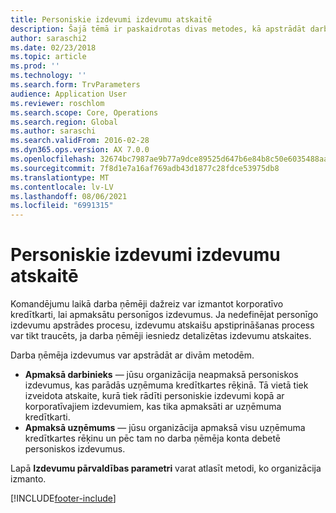 ```yaml
---
title: Personiskie izdevumi izdevumu atskaitē
description: Šajā tēmā ir paskaidrotas divas metodes, kā apstrādāt darba ņēmēja personiskos izdevumus risinājumā Microsoft Dynamics 365 Finance.
author: saraschi2
ms.date: 02/23/2018
ms.topic: article
ms.prod: ''
ms.technology: ''
ms.search.form: TrvParameters
audience: Application User
ms.reviewer: roschlom
ms.search.scope: Core, Operations
ms.search.region: Global
ms.author: saraschi
ms.search.validFrom: 2016-02-28
ms.dyn365.ops.version: AX 7.0.0
ms.openlocfilehash: 32674bc7987ae9b77a9dce89525d647b6e84b8c50e6035488aafdb6a5dec1642
ms.sourcegitcommit: 7f8d1e7a16af769adb43d1877c28fdce53975db8
ms.translationtype: MT
ms.contentlocale: lv-LV
ms.lasthandoff: 08/06/2021
ms.locfileid: "6991315"
---
```

# <a name="personal-expenses-on-an-expense-report"></a>Personiskie izdevumi izdevumu atskaitē

Komandējumu laikā darba ņēmēji dažreiz var izmantot korporatīvo kredītkarti, lai apmaksātu personīgos izdevumus. Ja nedefinējat personīgo izdevumu apstrādes procesu, izdevumu atskaišu apstiprināšanas process var tikt traucēts, ja darba ņēmēji iesniedz detalizētas izdevumu atskaites. 

Darba ņēmēja izdevumus var apstrādāt ar divām metodēm.

- **Apmaksā darbinieks** — jūsu organizācija neapmaksā personiskos izdevumus, kas parādās uzņēmuma kredītkartes rēķinā. Tā vietā tiek izveidota atskaite, kurā tiek rādīti personiskie izdevumi kopā ar korporatīvajiem izdevumiem, kas tika apmaksāti ar uzņēmuma kredītkarti.
- **Apmaksā uzņēmums** — jūsu organizācija apmaksā visu uzņēmuma kredītkartes rēķinu un pēc tam no darba ņēmēja konta debetē personiskos izdevumus.

Lapā **Izdevumu pārvaldības parametri** varat atlasīt metodi, ko organizācija izmanto.


[!INCLUDE[footer-include](../includes/footer-banner.md)]